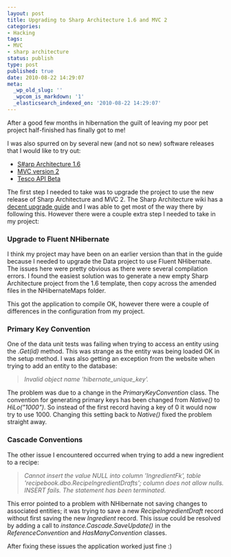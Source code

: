 ```yaml
---
layout: post
title: Upgrading to Sharp Architecture 1.6 and MVC 2
categories:
- Hacking
tags:
- MVC
- sharp architecture
status: publish
type: post
published: true
date: 2010-08-22 14:29:07
meta:
  _wp_old_slug: ''
  _wpcom_is_markdown: '1'
  _elasticsearch_indexed_on: '2010-08-22 14:29:07'
---
```

After a good few months in hibernation the guilt of leaving my poor pet project half-finished has finally got to me!

I was also spurred on by several new (and not so new) software releases that I would like to try out:

<ul>
    <li><a href="http://devlicio.us/blogs/billy_mccafferty/archive/2010/08/19/s-arp-architecture-1-6-released.aspx">S#arp Architecture 1.6</a></li>
    <li><a href="http://weblogs.asp.net/scottgu/archive/2010/03/11/asp-net-mvc-2-released.aspx">MVC version 2</a></li>
    <li><a href="http://www.techfortesco.com/forum/index.php?topic=265.0">Tesco API Beta</a></li>
</ul>

The first step I needed to take was to upgrade the project to use the new release of Sharp Architecture and MVC 2. The Sharp Architecture wiki has   a <a href="http://wiki.sharparchitecture.net/1.5UpgradeGuide.ashx">decent upgrade guide</a> and I was able to get most of the way there by following this.   However there were a couple extra step I needed to take in my project:

<h3>Upgrade to Fluent NHibernate</h3>

I think my project may have been on an earlier version than that in the guide because I needed to upgrade the Data project to use Fluent NHibernate. The issues here were pretty obvious as there were several compilation errors. I found the easiest solution was to generate a new empty Sharp Architecture project from the 1.6 template, then copy across the amended files in the NHibernateMaps folder.

This got the application to compile OK, however there were a couple of differences in the configuration from my project.

<h3>Primary Key Convention</h3>

One of the data unit tests was failing when trying to access an entity using the <em>.Get(id)</em> method. This was strange as the entity was being loaded OK in the setup method. I was also getting an exception from the website when trying to add an entity to the database:

<blockquote><em>Invalid object name 'hibernate_unique_key'.</em></blockquote>

The problem was due to a change in the <em>PrimaryKeyConvention</em> class. The convention for generating primary keys has been changed from <em>Native()</em> to <em>HiLo("1000")</em>. So instead of the first record having a key of 0 it would now try to use 1000. Changing this setting back to <em>Native()</em> fixed the problem straight away.

<h3>Cascade Conventions</h3>

The other issue I encountered occurred when trying to add a new ingredient to a recipe:

<blockquote><em>Cannot insert the value NULL into column 'IngredientFk', table  'recipebook.dbo.RecipeIngredientDrafts'; column does not allow nulls. INSERT  fails.
The statement has been terminated.</em></blockquote>

This error pointed to a problem with NHibernate not saving changes to associated entities; it was trying to save a new <em>RecipeIngredientDraft</em> record without first saving the new <em>Ingredient </em>record. This issue could be resolved by adding a call to <em>instance.Cascade.SaveUpdate() </em>in the <em>ReferenceConvention </em>and <em>HasManyConvention </em>classes.

After fixing these issues the application worked just fine :)

